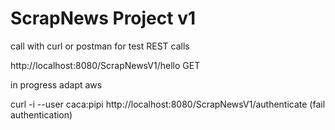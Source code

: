 # ScrapNews Project v1

call with curl or postman for test REST calls

http://localhost:8080/ScrapNewsV1/hello GET

in progress adapt aws

curl -i --user caca:pipi http://localhost:8080/ScrapNewsV1/authenticate (fail authentication)